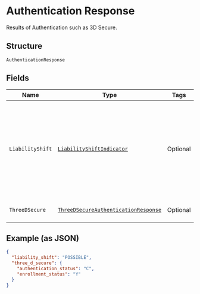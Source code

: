 
# Authentication Response

Results of Authentication such as 3D Secure.

## Structure

`AuthenticationResponse`

## Fields

| Name | Type | Tags | Description | Getter | Setter |
|  --- | --- | --- | --- | --- | --- |
| `LiabilityShift` | [`LiabilityShiftIndicator`](../../doc/models/liability-shift-indicator.md) | Optional | Liability shift indicator. The outcome of the issuer's authentication.<br><br>**Constraints**: *Minimum Length*: `1`, *Maximum Length*: `255`, *Pattern*: `^[0-9A-Z_]+$` | LiabilityShiftIndicator getLiabilityShift() | setLiabilityShift(LiabilityShiftIndicator liabilityShift) |
| `ThreeDSecure` | [`ThreeDSecureAuthenticationResponse`](../../doc/models/three-d-secure-authentication-response.md) | Optional | Results of 3D Secure Authentication. | ThreeDSecureAuthenticationResponse getThreeDSecure() | setThreeDSecure(ThreeDSecureAuthenticationResponse threeDSecure) |

## Example (as JSON)

```json
{
  "liability_shift": "POSSIBLE",
  "three_d_secure": {
    "authentication_status": "C",
    "enrollment_status": "Y"
  }
}
```

